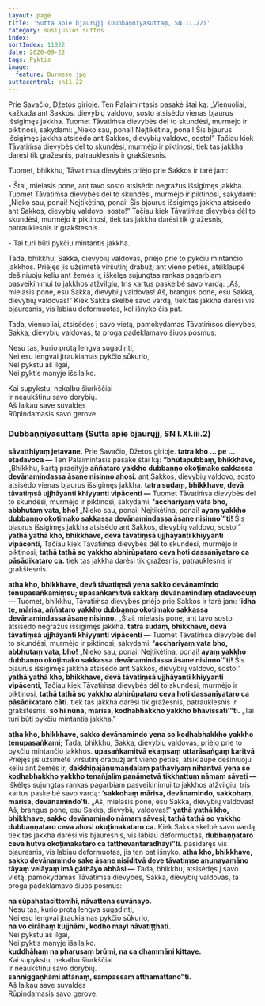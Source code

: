 ```yaml
---
layout: page
title: 'Sutta apie bjaurųjį (Dubbaṇṇiyasuttaṃ, SN 11.22)'
category: susijusios suttos
index: 
sortIndex: 11022
date: 2020-09-22
tags: Pyktis
image:
  feature: Burmese.jpg
suttacentral: sn11.22
---
```

Prie Savačio, Džetos girioje. Ten Palaimintasis pasakė štai ką: „Vienuoliai, kažkada ant Sakkos, dievybių valdovo, sosto atsisėdo vienas bjaurus išsigimęs jakkha. Tuomet Tāvatiṁsa dievybės dėl to skundėsi, murmėjo ir piktinosi, sakydami: „Nieko sau, ponai! Neįtikėtina, ponai! Šis bjaurus išsigimęs jakkha atsisėdo ant Sakkos, dievybių valdovo, sosto!” Tačiau kiek Tāvatiṁsa dievybės dėl to skundėsi, murmėjo ir piktinosi, tiek tas jakkha darėsi tik gražesnis, patrauklesnis ir grakštesnis.

Tuomet, bhikkhu, Tāvatiṁsa dievybės priėjo prie Sakkos ir tarė jam: 

\- Štai, mielasis pone, ant tavo sosto atsisėdo negražus išsigimęs jakkha.  Tuomet Tāvatiṁsa dievybės dėl to skundėsi, murmėjo ir piktinosi, sakydami: „Nieko sau, ponai! Neįtikėtina, ponai! Šis bjaurus išsigimęs jakkha atsisėdo ant Sakkos, dievybių valdovo, sosto!” Tačiau kiek Tāvatiṁsa dievybės dėl to skundėsi, murmėjo ir piktinosi, tiek tas jakkha darėsi tik gražesnis, patrauklesnis ir grakštesnis. 

\- Tai turi būti pykčiu mintantis jakkha.

Tada, bhikkhu, Sakka, dievybių valdovas, priėjo prie to pykčiu mintančio jakkhos. Priėjęs jis užsimetė viršutinį drabužį ant vieno peties, atsiklaupė dešiniuoju keliu ant žemės ir, iškėlęs sujungtas rankas pagarbiam pasveikinimui to jakkhos atžvilgiu, tris kartus paskelbė savo vardą: „Aš, mielasis pone, esu Sakka, dievybių valdovas! Aš, brangus pone, esu Sakka, dievybių valdovas!” Kiek Sakka skelbė savo vardą, tiek tas jakkha darėsi vis bjauresnis, vis labiau deformuotas, kol išnyko čia pat.

Tada, vienuoliai, atsisėdęs į savo vietą, pamokydamas Tāvatiṁsos dievybes, Sakka, dievybių valdovas, ta proga padeklamavo šiuos posmus:

Nesu tas, kurio protą lengva sugadinti,\
Nei esu lengvai įtraukiamas pykčio sūkurio,\
Nei pykstu aš ilgai,\
Nei pyktis manyje išsilaiko.

Kai supykstu, nekalbu šiurkščiai\
Ir neaukštinu savo dorybių.\
Aš laikau save suvaldęs\
Rūpindamasis savo gerove.

### Dubbaṇṇiyasuttaṃ (Sutta apie bjaurųjį, SN I.XI.iii.2)

**sāvatthiyaṃ jetavane.** Prie Savačio, Džetos girioje. **tatra kho ... pe ... etadavoca —** Ten Palaimintasis pasakė štai ką: **“bhūtapubbaṃ, bhikkhave,** „Bhikkhu, kartą praeityje **aññataro yakkho dubbaṇṇo okoṭimako sakkassa devānamindassa āsane nisinno ahosi.** ant Sakkos, dievybių valdovo, sosto atsisėdo vienas bjaurus išsigimęs jakkha. **tatra sudaṃ, bhikkhave, devā tāvatiṃsā ujjhāyanti khiyyanti vipācenti —** Tuomet Tāvatiṁsa dievybės dėl to skundėsi, murmėjo ir piktinosi, sakydami: **‘acchariyaṃ vata bho, abbhutaṃ vata, bho!** „Nieko sau, ponai! Neįtikėtina, ponai! **ayaṃ yakkho dubbaṇṇo okoṭimako sakkassa devānamindassa āsane nisinno’”ti!** Šis bjaurus išsigimęs jakkha atsisėdo ant Sakkos, dievybių valdovo, sosto!” **yathā yathā kho, bhikkhave, devā tāvatiṃsā ujjhāyanti khiyyanti vipācenti,** Tačiau kiek Tāvatiṁsa dievybės dėl to skundėsi, murmėjo ir piktinosi, **tathā tathā so yakkho abhirūpataro ceva hoti dassanīyataro ca pāsādikataro ca.** tiek tas jakkha darėsi tik gražesnis, patrauklesnis ir grakštesnis.

**atha kho, bhikkhave, devā tāvatiṃsā yena sakko devānamindo tenupasaṅkamiṃsu; upasaṅkamitvā sakkaṃ devānamindaṃ etadavocuṃ —** Tuomet, bhikkhu, Tāvatiṁsa dievybės priėjo prie Sakkos ir tarė jam: **‘idha te, mārisa, aññataro yakkho dubbaṇṇo okoṭimako sakkassa devānamindassa āsane nisinno.** „Štai, mielasis pone, ant tavo sosto atsisėdo negražus išsigimęs jakkha. **tatra sudaṃ, bhikkhave, devā tāvatiṃsā ujjhāyanti khiyyanti vipācenti —** Tuomet Tāvatiṁsa dievybės dėl to skundėsi, murmėjo ir piktinosi, sakydami: **‘acchariyaṃ vata bho, abbhutaṃ vata, bho!** „Nieko sau, ponai! Neįtikėtina, ponai! **ayaṃ yakkho dubbaṇṇo okoṭimako sakkassa devānamindassa āsane nisinno’”ti!** Šis bjaurus išsigimęs jakkha atsisėdo ant Sakkos, dievybių valdovo, sosto!” **yathā yathā kho, bhikkhave, devā tāvatiṃsā ujjhāyanti khiyyanti vipācenti,** Tačiau kiek Tāvatiṁsa dievybės dėl to skundėsi, murmėjo ir piktinosi, **tathā tathā so yakkho abhirūpataro ceva hoti dassanīyataro ca pāsādikataro cāti.** tiek tas jakkha darėsi tik gražesnis, patrauklesnis ir grakštesnis. **so hi nūna, mārisa, kodhabhakkho yakkho bhavissatī’”ti.** „Tai turi būti pykčiu mintantis jakkha.”

**atha kho, bhikkhave, sakko devānamindo yena so kodhabhakkho yakkho tenupasaṅkami;** Tada, bhikkhu, Sakka, dievybių valdovas, priėjo prie to pykčiu mintančio jakkhos. **upasaṅkamitvā ekaṃsaṃ uttarāsaṅgaṃ karitvā** Priėjęs jis užsimetė viršutinį drabužį ant vieno peties, atsiklaupė dešiniuoju keliu ant žemės ir, **dakkhiṇajāṇumaṇḍalaṃ pathaviyaṃ nihantvā yena so kodhabhakkho yakkho tenañjaliṃ paṇāmetvā tikkhattuṃ nāmaṃ sāveti —** iškėlęs sujungtas rankas pagarbiam pasveikinimui to jakkhos atžvilgiu, tris kartus paskelbė savo vardą: **‘sakkohaṃ mārisa, devānamindo, sakkohaṃ, mārisa, devānamindo’ti.** „Aš, mielasis pone, esu Sakka, dievybių valdovas! Aš, brangus pone, esu Sakka, dievybių valdovas!” **yathā yathā kho, bhikkhave, sakko devānamindo nāmaṃ sāvesi, tathā tathā so yakkho dubbaṇṇataro ceva ahosi okoṭimakataro ca.** Kiek Sakka skelbė savo vardą, tiek tas jakkha darėsi vis bjauresnis, vis labiau deformuotas, **dubbaṇṇataro ceva hutvā okoṭimakataro ca tatthevantaradhāyī”ti.** pasidaręs vis bjauresnis, vis labiau deformuotas, jis ten pat išnyko. **atha kho, bhikkhave, sakko devānamindo sake āsane nisīditvā deve tāvatiṃse anunayamāno tāyaṃ velāyaṃ imā gāthāyo abhāsi —** Tada, bhikkhu, atsisėdęs į savo vietą, pamokydamas Tāvatiṁsa dievybes, Sakka, dievybių valdovas, ta proga padeklamavo šiuos posmus:

**na sūpahatacittomhi, nāvattena suvānayo.**\
Nesu tas, kurio protą lengva sugadinti,\
Nei esu lengvai įtraukiamas pykčio sūkurio,\
**na vo cirāhaṃ kujjhāmi, kodho mayi nāvatiṭṭhati.**\
Nei pykstu aš ilgai,\
Nei pyktis manyje išsilaiko.\
**kuddhāhaṃ na pharusaṃ brūmi, na ca dhammāni kittaye.**\
Kai supykstu, nekalbu šiurkščiai\
Ir neaukštinu savo dorybių.\
**sanniggaṇhāmi attānaṃ, sampassaṃ atthamattano”ti.**\
Aš laikau save suvaldęs\
Rūpindamasis savo gerove.
